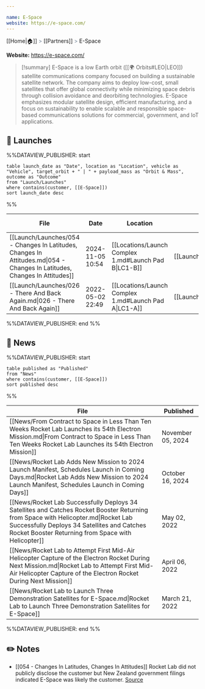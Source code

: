 ```yaml
---

name: E-Space
website: https://e-space.com/
---
```

[[Home|🏠]] <span style="color: LightSlateGray">></span> [[Partners]] <span style="color: LightSlateGray">></span> E-Space

**Website:** https://e-space.com/

>[!summary]
E-Space is a low Earth orbit ([[🌍 Orbits#LEO|LEO]]) satellite communications company focused on building a sustainable satellite network. The company aims to deploy low-cost, small satellites that offer global connectivity while minimizing space debris through collision avoidance and deorbiting technologies. E-Space emphasizes modular satellite design, efficient manufacturing, and a focus on sustainability to enable scalable and responsible space-based communications solutions for commercial, government, and IoT applications.

## 🚀 Launches

%%DATAVIEW_PUBLISHER: start
```
table launch_date as "Date", location as "Location", vehicle as "Vehicle", target_orbit + " | " + payload_mass as "Orbit & Mass", outcome as "Outcome"
from "Launch/Launches"
where contains(customer, [[E-Space]])
sort launch_date desc
```
%%

| File                                                                                                                      | Date             | Location                                              | Vehicle                          | Orbit & Mass             | Outcome   |
| ------------------------------------------------------------------------------------------------------------------------- | ---------------- | ----------------------------------------------------- | -------------------------------- | ------------------------ | --------- |
| [[Launch/Launches/054 - Changes In Latitudes, Changes In Attitudes.md\|054 - Changes In Latitudes, Changes In Attitudes]] | 2024-11-05 10:54 | [[Locations/Launch Complex 1.md#Launch Pad B\|LC1-B]] | [[Launch/Electron.md\|Electron]] | Classified \| Classified | ✅ Success |
| [[Launch/Launches/026 - There And Back Again.md\|026 - There And Back Again]]                                             | 2022-05-02 22:49 | [[Locations/Launch Complex 1.md#Launch Pad A\|LC1-A]] | [[Launch/Electron.md\|Electron]] | 520 km \| 94° \| Unknown | ✅ Success |

%%DATAVIEW_PUBLISHER: end %%

## 📰 News
%%DATAVIEW_PUBLISHER: start
```
table published as "Published"
from "News"
where contains(customer, [[E-Space]])
sort published desc
```
%%

| File                                                                                                                                                                                                                                     | Published         |
| ---------------------------------------------------------------------------------------------------------------------------------------------------------------------------------------------------------------------------------------- | ----------------- |
| [[News/From Contract to Space in Less Than Ten Weeks Rocket Lab Launches its 54th Electron Mission.md\|From Contract to Space in Less Than Ten Weeks Rocket Lab Launches its 54th Electron Mission]]                                     | November 05, 2024 |
| [[News/Rocket Lab Adds New Mission to 2024 Launch Manifest, Schedules Launch in Coming Days.md\|Rocket Lab Adds New Mission to 2024 Launch Manifest, Schedules Launch in Coming Days]]                                                   | October 16, 2024  |
| [[News/Rocket Lab Successfully Deploys 34 Satellites and Catches Rocket Booster Returning from Space with Helicopter.md\|Rocket Lab Successfully Deploys 34 Satellites and Catches Rocket Booster Returning from Space with Helicopter]] | May 02, 2022      |
| [[News/Rocket Lab to Attempt First Mid-Air Helicopter Capture of the Electron Rocket During Next Mission.md\|Rocket Lab to Attempt First Mid-Air Helicopter Capture of the Electron Rocket During Next Mission]]                         | April 06, 2022    |
| [[News/Rocket Lab to Launch Three Demonstration Satellites for E-Space.md\|Rocket Lab to Launch Three Demonstration Satellites for E-Space]]                                                                                             | March 21, 2022    |

%%DATAVIEW_PUBLISHER: end %%

## ✏️ Notes

- [[054 - Changes In Latitudes, Changes In Attitudes]] Rocket Lab did not publicly disclose the customer but New Zealand government filings indicated E-Space was likely the customer. [Source](https://x.com/SpaceEquities/status/1846992995419333052)
